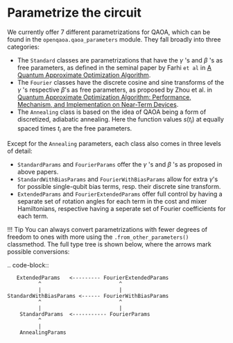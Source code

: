 # Parametrize the circuit

We currently offer 7 different parametrizations for QAOA, which can be found in
the `openqaoa.qaoa_parameters` module. They fall broadly into three categories:

* The `Standard` classes are parametrizations that have the $\gamma$ 's and $\beta$ 's as free parameters, as defined in the seminal paper by Farhi `et al` in [A Quantum Approximate Optimization Algorithm](https://arxiv.org/abs/1411.4028).
* The `Fourier` classes have the discrete cosine and sine transforms of the $\gamma$ 's respective $\beta$'s as free parameters, as proposed by Zhou et al. in [Quantum Approximate Optimization Algorithm: Performance, Mechanism, and Implementation on Near-Term Devices](https://arxiv.org/abs/1812.01041).
* The `Annealing` class is based on the idea of QAOA being a form of discretized, adiabatic annealing. Here the function values $s(t_i)$ at equally spaced times $t_i$ are the free parameters.

Except for the `Annealing` parameters, each class also comes in three levels of detail: 

* `StandardParams` and `FourierParams` offer the $\gamma$ 's and $\beta$ 's as proposed in above papers. 
* `StandardWithBiasParams` and `FourierWithBiasParams` allow for extra $\gamma$'s for possible single-qubit bias terms, resp. their discrete sine transform. 
* `ExtendedParams` and `FourierExtendedParams` offer full control by having a separate set of rotation angles for each term in the cost and mixer Hamiltonians, respective having a seperate set of Fourier coefficients for each term.

!!! Tip
    You can always convert parametrizations with fewer degrees of freedom to ones with more using the `.from_other_parameters()` classmethod. The full type
    tree is shown below, where the arrows mark possible conversions:

.. code-block::

       ExtendedParams   <--------- FourierExtendedParams
              ^                         ^
              |                         |
    StandardWithBiasParams <------ FourierWithBiasParams
              ^                         ^
              |                         |
        StandardParams  <----------- FourierParams
              ^
              |
        AnnealingParams